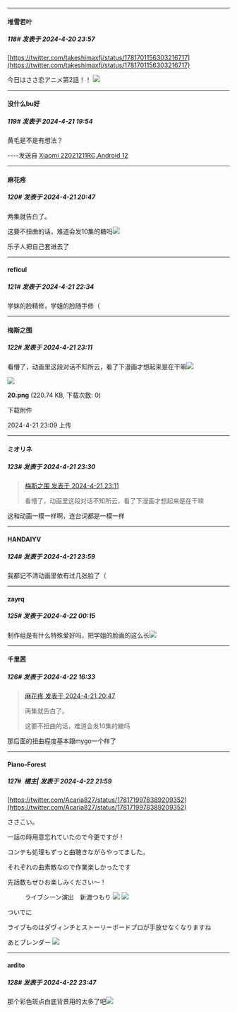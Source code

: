 ﻿
*****

####  堆雪若叶  
##### 118#       发表于 2024-4-20 23:57

[https://twitter.com/takeshimaxfj/status/1781701156303216717](https://twitter.com/takeshimaxfj/status/1781701156303216717)

今日はささ恋アニメ第2話！！
<img src="https://p.sda1.dev/17/cc4b15c4d31e018689c89aab4fd706ff/FiEdsXNUcAA6nfc.jpg" referrerpolicy="no-referrer">


*****

####  没什么bu好  
##### 119#       发表于 2024-4-21 19:54

黄毛是不是有想法？

----发送自 [Xiaomi 22021211RC,Android 12](http://stage1.5j4m.com/?1.37)


*****

####  麻花疼  
##### 120#       发表于 2024-4-21 20:47

两集就告白了。

这要不扭曲的话，难道会发10集的糖吗<img src="https://static.saraba1st.com/image/smiley/face2017/067.png" referrerpolicy="no-referrer">

乐子人把自己套进去了


*****

####  reficul  
##### 121#       发表于 2024-4-21 22:34

学妹的脸精修，学姐的脸随手修（


*****

####  梅斯之围  
##### 122#       发表于 2024-4-21 23:11

看懵了，动画里这段对话不知所云，看了下漫画才想起来是在干嘛<img src="https://static.saraba1st.com/image/smiley/face2017/068.png" referrerpolicy="no-referrer">

<img src="https://img.saraba1st.com/forum/202404/21/230932q7919y979ukkkv7z.png" referrerpolicy="no-referrer">

<strong>20.png</strong> (220.74 KB, 下载次数: 0)

下载附件

2024-4-21 23:09 上传


*****

####  ミオリネ  
##### 123#       发表于 2024-4-21 23:30

<blockquote><a href="httphttps://bbs.saraba1st.com/2b/forum.php?mod=redirect&amp;goto=findpost&amp;pid=64672404&amp;ptid=2110263" target="_blank">梅斯之围 发表于 2024-4-21 23:11</a>

看懵了，动画里这段对话不知所云，看了下漫画才想起来是在干嘛</blockquote>
这和动画一模一样啊，连台词都是一模一样


*****

####  HANDAIYV  
##### 124#       发表于 2024-4-21 23:59

我都记不清动画里依有过几张脸了（


*****

####  zayrq  
##### 125#       发表于 2024-4-22 00:15

制作组是有什么特殊爱好吗，把学姐的脸画的这么长<img src="https://static.saraba1st.com/image/smiley/face2017/020.png" referrerpolicy="no-referrer">


*****

####  千里茜  
##### 126#       发表于 2024-4-22 16:33

<blockquote><a href="httphttps://bbs.saraba1st.com/2b/forum.php?mod=redirect&amp;goto=findpost&amp;pid=64671291&amp;ptid=2110263" target="_blank">麻花疼 发表于 2024-4-21 20:47</a>

两集就告白了。

这要不扭曲的话，难道会发10集的糖吗</blockquote>
那后面的扭曲程度基本跟mygo一个样了


*****

####  Piano-Forest  
##### 127#         楼主| 发表于 2024-4-22 21:59

[https://twitter.com/Acaria827/status/1781719978389209352](https://twitter.com/Acaria827/status/1781719978389209352)

ささこい。

一話の時用意忘れていたので今更ですが！

コンテも処理もずっと曲聴きながらやってました。

それぞれの曲素敵なので作業楽しかったです

先話数もぜひお楽しみください～！

          ライブシーン演出　新渡つもり
<img src="https://p.sda1.dev/17/4021a9f6b1993fd16312aac252fb4a11/SaveTwitter.Net_1781697140563288064_720p_.gif" referrerpolicy="no-referrer">
<img src="https://p.sda1.dev/17/5496b39819d27034152ed3c9c206a8dc/SaveTwitter.Net_1781697140567445504_720p_.gif" referrerpolicy="no-referrer">

ついでに

ライブものはダヴィンチとストーリーボードプロが手放せなくなりますね

あとブレンダー
<img src="https://p.sda1.dev/17/0a08669124feedbd3f3211b66c85b6b8/SaveTwitter.Net_iIPcqi96Bkbc4vKD_720p_.gif" referrerpolicy="no-referrer">


*****

####  ardito  
##### 128#       发表于 2024-4-22 23:47

那个彩色斑点白底背景用的太多了吧<img src="https://static.saraba1st.com/image/smiley/face2017/037.png" referrerpolicy="no-referrer">

